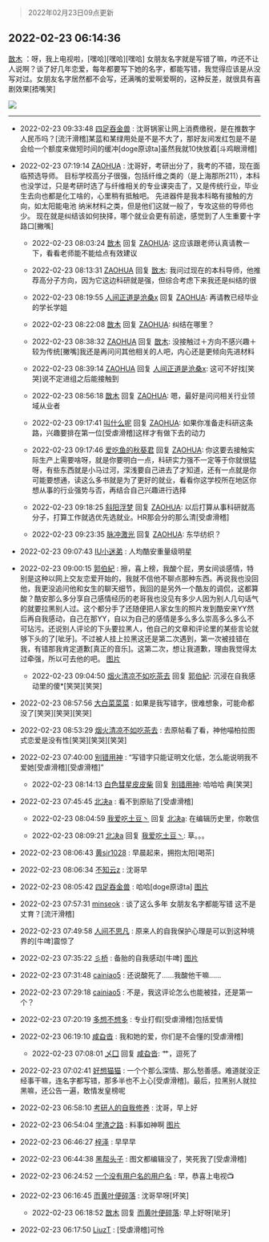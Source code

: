 > 2022年02月23日09点更新
<link rel="stylesheet" href="https://cdn.jsdelivr.net/gh/taotie6/sampleJSON@main/css/photo_show.css">
<meta name="referrer" content="no-referrer" />


 ## 2022-02-23 06:14:36 

 [㪚木](https://www.coolapk.com/feed/33755170?shareKey=OWU4MWU3MzdkZjVkNjIxNTZiMzI~) ：呀，我上电视啦，[嘿哈][嘿哈][嘿哈]
女朋友名字就是写错了嘛，咋还不让人说啊？谈了好几年恋爱，每年都要写下她的名字，都能写错，我觉得应该是从没写对过。女朋友名字居然都不会写，还满嘴的爱啊爱啊的，这种反差，就很具有喜剧效果[捂嘴笑] 

<div class="album">
<img class="img-item" src="http://image.coolapk.com/feed/2022/0223/06/1081091_2f64b017_8075_9342_770@1080x931.jpeg" />
</div>

 ------- 

- 2022-02-23 09:33:48 [四足吞金兽](uid=2416312) : 沈哥锅家让网上消费缴税，是在推数字人民币吗？[流汗滑稽]某蓝和某绿用处是不是不大了，那好友间发红包是不是会给一个额度来做短时间的缓冲[doge原谅ta]虽然我就10快放着[斗鸡眼滑稽] 

- 2022-02-23 07:19:14 [ZAOHUA](uid=1930793) : 沈哥好，考研出分了，我考的不错，现在面临预选导师。
目标学校高分子很强，包括纤维之类的（是上海那所211），本科也没学过，只是考研时选了与纤维相关的专业课突击了，又是传统行业，毕业生去向也都是化工啥的，心里稍有抵触吧。
先进器件是我本科略有接触的方向，如太阳能电池 纳米材料之类<!--break-->，但是他们这就一般了，专攻这些的导师也少。
现在就是纠结该如何抉择，哪个就业会更有前途，感觉到了人生重要十字路口[撇嘴] 

    - 2022-02-23 08:03:24 [㪚木](uid=1081091) 回复 [ZAOHUA](uid=1930793): 这应该跟老师认真请教一下，看看老师能不能给点有效建议 

    - 2022-02-23 08:13:31 [ZAOHUA](uid=1930793) 回复 [㪚木](uid=1081091): 我问过现在的本科导师，他推荐高分子方向，因为它这边科研就是强，但综合考虑下来我还是纠结的很 

    - 2022-02-23 08:19:55 [人间正道是沧桑x](uid=2668879) 回复 [ZAOHUA](uid=1930793): 再请教已经毕业的学长学姐 

    - 2022-02-23 08:22:08 [㪚木](uid=1081091) 回复 [ZAOHUA](uid=1930793): 纠结在哪里？ 

    - 2022-02-23 08:38:32 [ZAOHUA](uid=1930793) 回复 [㪚木](uid=1081091): 没接触过＋方向不感兴趣＋较为传统[撇嘴]我还是再问问其他相关的人吧，内心还是更倾向先进材料 

    - 2022-02-23 08:39:14 [ZAOHUA](uid=1930793) 回复 [人间正道是沧桑x](uid=2668879): 这可不好找[笑哭]说不定进组之后能接触到 

    - 2022-02-23 08:56:18 [㪚木](uid=1081091) 回复 [ZAOHUA](uid=1930793): 嗯，最好是问问相关行业领域从业者 

    - 2022-02-23 09:17:41 [叫什么呢](uid=860840) 回复 [ZAOHUA](uid=1930793): 如果你准备走科研这条路，兴趣要排在第一位[受虐滑稽]这样才有做下去的动力 

    - 2022-02-23 09:17:46 [爱吃鱼的秋葵君](uid=1197189) 回复 [ZAOHUA](uid=1930793): 你这要去接触实际生产上需要啥呀，就是你要明白一点，科研实力强不一定等于你就很猛呀，有些东西就是小马过河，深浅要自己进去了才知道，还有一点就是你可能要想通，读这么多书就是为了更好的就业，看看你这学校所在地区你想从事的行业强势与否，再结合自己兴趣进行选择 

    - 2022-02-23 09:18:25 [斜阳浮梦](uid=3648348) 回复 [ZAOHUA](uid=1930793): 以后打算从事科研就高分子，打算工作就选优先选就业。HR那会分的那么清[受虐滑稽] 

    - 2022-02-23 09:23:35 [脉冲激光](uid=1825566) 回复 [ZAOHUA](uid=1930793): 东华纺织？ 

- 2022-02-23 09:07:43 [IU小迷弟](uid=2571083) : 人均酷安重量级明星 

- 2022-02-23 09:00:15 [郭伯紀](uid=2859803) : 擦，喜上榜，我酸个屁，男女间谈感情，特别是这种以网上交友恋爱开始的，我就不信他不聊点那种东西。再说我也没回他，我更没追问他和女生的聊天细节，我回的是另外一个酷友的调侃，这都算酸？酷安那么多分享自己感情经历的老哥我也没见有多少人因为别人几句话气的就要拉黑别人过<!--break-->。这个都分手了还随便把人家女生的照片发到酷安来YY然后再自我感动，自己在那YY，自以为自己的感情是多么多么崇高多么多么不可玷污。还说别人评论的下头要拉黑人，他自己的文章和评论里的某些言论就够下头的了[呲牙]。不过被人挂上拉黑这还是第二次遇到，第一次被挂错在我，有错那我肯定道歉[真正的音乐]。这第二次，想让我道歉，理由我觉得太过牵强，所以可去他的吧。 [图片](http://image.coolapk.com/feed/2022/0223/09/2859803_867ce8b0_8014_469_610@1265x474.jpeg)

    - 2022-02-23 09:04:50 [烟火清凉不如吃茶去](uid=4279524) 回复 [郭伯紀](uid=2859803): 沉浸在自我感动里的傻*[笑哭][笑哭] 

- 2022-02-23 08:57:56 [大白菜菜菜](uid=2081020) : 如果是我写错字，很难想象，可能命都没了[笑哭][笑哭][笑哭] 

- 2022-02-23 08:53:29 [烟火清凉不如吃茶去](uid=4279524) : 去原帖看了看，神他喵柏拉图式恋爱是没有性[笑哭][笑哭][笑哭] 

- 2022-02-23 07:40:00 [别错用神](uid=1734575) : “写错字只能证明文化低，怎么能说明我不爱她[受虐滑稽][受虐滑稽]” 

    - 2022-02-23 08:14:13 [白色彗星皮皮柴](uid=1997967) 回复 [别错用神](uid=1734575): 哈哈哈 典[笑哭] 

- 2022-02-23 07:45:45 [北决a](uid=1918537) : 看不到原贴了[受虐滑稽] 

    - 2022-02-23 08:04:59 [我爱吃土豆丶](uid=1606578) 回复 [北决a](uid=1918537): 在编辑历史里，你敢信 

    - 2022-02-23 08:09:21 [北决a](uid=1918537) 回复 [我爱吃土豆丶](uid=1606578): 草。。。 

- 2022-02-23 08:06:43 [黄sir1028](uid=905870) : 早晨起来，拥抱太阳[喝茶] 

- 2022-02-23 08:06:34 [不知云z](uid=5657858) : 沈哥早 

- 2022-02-23 08:05:42 [四足吞金兽](uid=2416312) : 哈哈[doge原谅ta] [图片](http://image.coolapk.com/feed/2020/0923/00/2462305_f45599ba_0844_0044@485x384.gif)

- 2022-02-23 07:57:31 [minseok](uid=2361006) : 谈了这么多年 女朋友名字都能写错 这不是丈育？[流汗滑稽] 

- 2022-02-23 07:49:58 [人间不思凡](uid=2080265) : 原来人的自我保护心理是可以到这种境界的[牛啤]震惊了 

- 2022-02-23 07:35:22 [彡桥](uid=3740933) : 备胎的自我感动[牛啤] [图片](http://image.coolapk.com/feed/2022/0223/07/3740933_3b910b65_2921_9366_811@1265x474.jpeg)

- 2022-02-23 07:31:48 [cainiao5](uid=471769) : 还说酸死了……我酸他干嘛…… 

- 2022-02-23 07:29:18 [cainiao5](uid=471769) : 不是，我这评论怎么也能被挂，还是第一个？ 

- 2022-02-23 07:20:19 [多想不想多](uid=1473521) : 专业打假[受虐滑稽]包括爱情 

- 2022-02-23 06:19:10 [咸旮沓](uid=1248718) : 我和她的爱，你们是不会懂的[受虐滑稽] 

    - 2022-02-23 07:08:01 [乄囗](uid=759206) 回复 [咸旮沓](uid=1248718): 艹，逗死了 

- 2022-02-23 07:02:41 [好想猫猫](uid=4124186) : 一个个那么深情、那么愁善感。难道就没正经事干嘛，连名字都写错，那多半也不上心[受虐滑稽]。最后，拉黑别人就拉黑嘛，还公告一遍，敢情发皇榜呢 

- 2022-02-23 06:58:10 [考研人的自我修养](uid=3760781) : 沈哥，早上好 

- 2022-02-23 06:54:04 [学渣之路](uid=935369) : 料事如神啊 [图片](http://image.coolapk.com/feed/2022/0223/06/935369_0f2f468b_0441_2772_923@150x50.gif)

- 2022-02-23 06:46:27 [梓泽](uid=778642) : 早早早 

- 2022-02-23 06:44:38 [黑帮头子](uid=2838832) : 图文都编辑没了，笑死我了[受虐滑稽] 

- 2022-02-23 06:24:52 [一个没有用户名的用户名](uid=1314924) : 早，恭喜上电视📺 

- 2022-02-23 06:16:45 [而黄叶便碎落](uid=2845514) : 沈哥早呀[坏笑] 

    - 2022-02-23 06:18:52 [㪚木](uid=1081091) 回复 [而黄叶便碎落](uid=2845514): 早上好呀[呲牙] 

- 2022-02-23 06:17:50 [LiuzT](uid=2145927) : [受虐滑稽]可怜 

